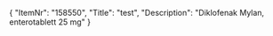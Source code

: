 {
  "ItemNr": "158550",
  "Title": "test",
  "Description": "Diklofenak Mylan, enterotablett 25 mg"
}
